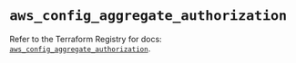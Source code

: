 # `aws_config_aggregate_authorization`

Refer to the Terraform Registry for docs: [`aws_config_aggregate_authorization`](https://registry.terraform.io/providers/hashicorp/aws/5.78.0/docs/resources/config_aggregate_authorization).
